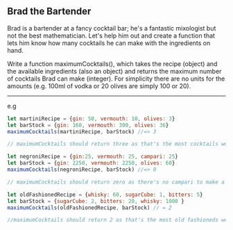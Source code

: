 ## Brad the Bartender

Brad is a bartender at a fancy cocktail bar; he's a fantastic mixologist but not the best mathematician. Let's help him out and create a function that lets him know how many cocktails he can make with the ingredients on hand.

Write a function maximumCocktails(), which takes the recipe (object) and the available ingredients (also an object) and returns the maximum number of cocktails Brad can make (integer). For simplicity there are no units for the amounts (e.g. 100ml of vodka or 20 olives  are simply 100 or 20). 

***********************************************************************************************************************

e.g 

```js
let martiniRecipe = {gin: 50, vermouth: 10, olives: 3}
let barStock = {gin: 160, vermouth: 300, olives: 36}
maximumCocktails(martiniRecipe, barStock) //=> 3

// maximumCocktails should return three as that's the most cocktails we can make before running out of gin 

let negroniRecipe = {gin:25, vermouth: 25, campari: 25}
let barStock = {gin: 2250, vermouth: 2250, olives: 60}
maximumCocktails(negroniRecipe, barStock) //=> 0

// maximumCocktails should return zero as there's no campari to make a negroni with

let oldFashionedRecipe = {whisky: 60, sugarCube: 1, bitters: 5}
let barStock = {sugarCube: 2, bitters: 20, whisky: 1000 }
maximumCocktails(oldFashionedRecipe, barStock) // = 2 

//maximumCocktails should return 2 as that's the most old fashioneds we can make before running out of sugar cubes


```